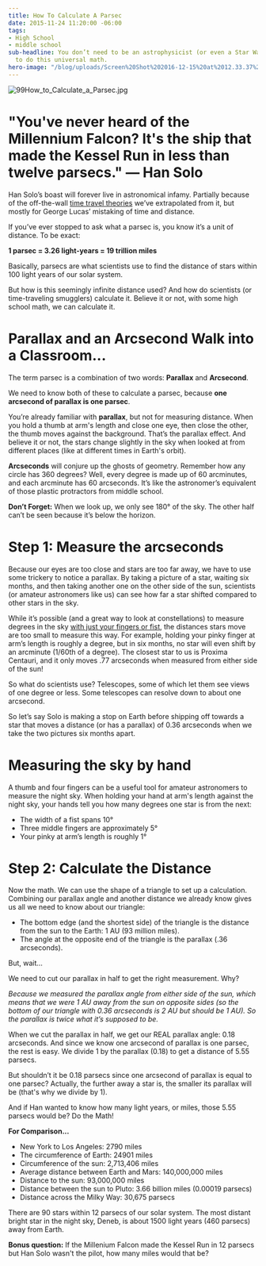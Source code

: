 ```yaml
---
title: How To Calculate A Parsec
date: 2015-11-24 11:20:00 -06:00
tags:
- High School
- middle school
sub-headline: You don’t need to be an astrophysicist (or even a Star Wars fanatic)
  to do this universal math.
hero-image: "/blog/uploads/Screen%20Shot%202016-12-15%20at%2012.33.37%20PM%20(1).png"
---
```


![99How_to_Calculate_a_Parsec.jpg](/blog/uploads/99How_to_Calculate_a_Parsec.jpg)

# "You've never heard of the Millennium Falcon? It's the ship that made the Kessel Run in less than twelve parsecs." ― Han Solo

Han Solo’s boast will forever live in astronomical infamy. Partially because of the off-the-wall [time travel theories](http://www.wired.com/2013/02/kessel-run-12-parsecs/) we’ve extrapolated from it, but mostly for George Lucas’ mistaking of time and distance.

If you’ve ever stopped to ask what a parsec is, you know it’s a unit of distance. To be exact:

**1 parsec = 3.26 light-years = 19 trillion miles**

Basically, parsecs are what scientists use to find the distance of stars within 100 light years of our solar system.

But how is this seemingly infinite distance used? And how do scientists (or time-traveling smugglers) calculate it. Believe it or not, with some high school math, we can calculate it.

# Parallax and an Arcsecond Walk into a Classroom...

The term parsec is a combination of two words: **Parallax** and **Arcsecond**.

We need to know both of these to calculate a parsec, because **one arcsecond of parallax is one parsec**.

You’re already familiar with **parallax**, but not for measuring distance. When you hold a thumb at arm's length and close one eye, then close the other, the thumb moves against the background. That’s the parallax effect. And believe it or not, the stars change slightly in the sky when looked at from different places (like at different times in Earth's orbit).

**Arcseconds** will conjure up the ghosts of geometry. Remember how any circle has 360 degrees? Well, every degree is made up of 60 arcminutes, and each arcminute has 60 arcseconds. It’s like the astronomer’s equivalent of those plastic protractors from middle school.

**Don’t Forget:** When we look up, we only see 180° of the sky. The other half can’t be seen because it’s below the horizon.

# Step 1: Measure the arcseconds

Because our eyes are too close and stars are too far away, we have to use some trickery to notice a parallax. By taking a picture of a star, waiting six months, and then taking another one on the other side of the sun, scientists (or amateur astronomers like us) can see how far a star shifted compared to other stars in the sky.  

While it’s possible (and a great way to look at constellations) to measure degrees in the sky [with just your fingers or fist](http://oneminuteastronomer.com/860/measuring-sky/), the distances stars move are too small to measure this way. For example, holding your pinky finger at arm’s length is roughly a degree, but in six months, no star will even shift by an arcminute (1/60th of a degree). The closest star to us is Proxima Centauri, and it only moves .77 arcseconds when measured from either side of the sun!

So what do scientists use? Telescopes, some of which let them see views of one degree or less. Some telescopes can resolve down to about one arcsecond.

So let’s say Solo is making a stop on Earth before shipping off towards a star that moves a distance (or has a parallax) of 0.36 arcseconds when we take the two pictures six months apart.

# Measuring the sky by hand

A thumb and four fingers can be a useful tool for amateur astronomers to measure the night sky. When holding your hand at arm's length against the night sky, your hands tell you how many degrees one star is from the next:

* The width of a fist spans 10°
* Three middle fingers are approximately 5°
* Your pinky at arm’s length is roughly 1°

# Step 2: Calculate the Distance

Now the math. We can use the shape of a triangle to set up a calculation. Combining our parallax angle and another distance we already know gives us all we need to know about our triangle:

* The bottom edge (and the shortest side) of the triangle is the distance from the sun to the Earth: 1 AU (93 million miles).
* The angle at the opposite end of the triangle is the parallax (.36 arcseconds).

But, wait...

We need to cut our parallax in half to get the right measurement. Why?

*Because we measured the parallax angle from either side of the sun, which means that we were 1 AU away from the sun on opposite sides (so the bottom of our triangle with 0.36 arcseconds is 2 AU but should be 1 AU). So the parallax is twice what it’s supposed to be.*

When we cut the parallax in half, we get our REAL parallax angle: 0.18 arcseconds. And since we know one arcsecond of parallax is one parsec, the rest is easy. We divide 1 by the parallax (0.18) to get a distance of 5.55 parsecs.

But shouldn’t it be 0.18 parsecs since one arcsecond of parallax is equal to one parsec? Actually, the further away a star is, the smaller its parallax will be (that's why we divide by 1).

And if Han wanted to know how many light years, or miles, those 5.55 parsecs would be? Do the Math!

**For Comparison...**

* New York to Los Angeles: 2790 miles
* The circumference of Earth: 24901 miles
* Circumference of the sun: 2,713,406 miles
* Average distance between Earth and Mars: 140,000,000 miles
* Distance to the sun: 93,000,000 miles
* Distance between the sun to Pluto: 3.66 billion miles (0.00019 parsecs)
* Distance across the Milky Way: 30,675 parsecs

There are 90 stars within 12 parsecs of our solar system. The most distant bright star in the night sky, Deneb, is about 1500 light years (460 parsecs) away from Earth.

**Bonus question:** If the Millenium Falcon made the Kessel Run in 12 parsecs but Han Solo wasn't the pilot, how many miles would that be?